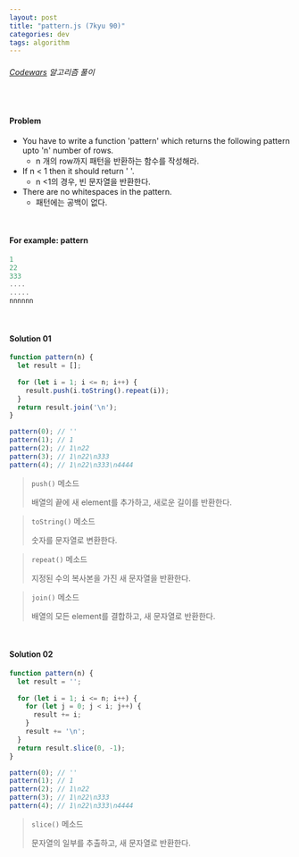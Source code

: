 ```yaml
---
layout: post
title: "pattern.js (7kyu 90)"
categories: dev
tags: algorithm
---
```


###### [Codewars](https://www.codewars.com) 알고리즘 풀이

<br>

#### Problem

- You have to write a function 'pattern' which returns the following pattern upto 'n' number of rows.
  - n 개의 row까지 패턴을 반환하는 함수를 작성해라.
- If n < 1 then it should return ' '.
  - n <1의 경우, 빈 문자열을 반환한다.
- There are no whitespaces in the pattern.
  - 패턴에는 공백이 없다.

<br>

#### For example: pattern

```js
1
22
333
....
.....
nnnnnn
```

<br>

#### Solution 01

```js
function pattern(n) {
  let result = [];
  
  for (let i = 1; i <= n; i++) {
    result.push(i.toString().repeat(i));
  }
  return result.join('\n');
}

pattern(0);	// ''
pattern(1);	// 1
pattern(2);	// 1\n22
pattern(3);	// 1\n22\n333
pattern(4);	// 1\n22\n333\n4444
```

> `push()` 메소드
>
> 배열의 끝에 새 element를 추가하고, 새로운 길이를 반환한다.

> `toString()` 메소드
>
> 숫자를 문자열로 변환한다.

> `repeat()` 메소드
>
> 지정된 수의 복사본을 가진 새 문자열을 반환한다.

> `join()` 메소드
>
> 배열의 모든 element를 결합하고, 새 문자열로 반환한다.

<br>

#### Solution 02

```js
function pattern(n) {
  let result = '';
  
  for (let i = 1; i <= n; i++) {
    for (let j = 0; j < i; j++) {
      result += i;
    }
    result += '\n';
  }
  return result.slice(0, -1);
}

pattern(0);	// ''
pattern(1);	// 1
pattern(2);	// 1\n22
pattern(3);	// 1\n22\n333
pattern(4);	// 1\n22\n333\n4444
```

> `slice()` 메소드
>
> 문자열의 일부를 추출하고, 새 문자열로 반환한다.

<br>